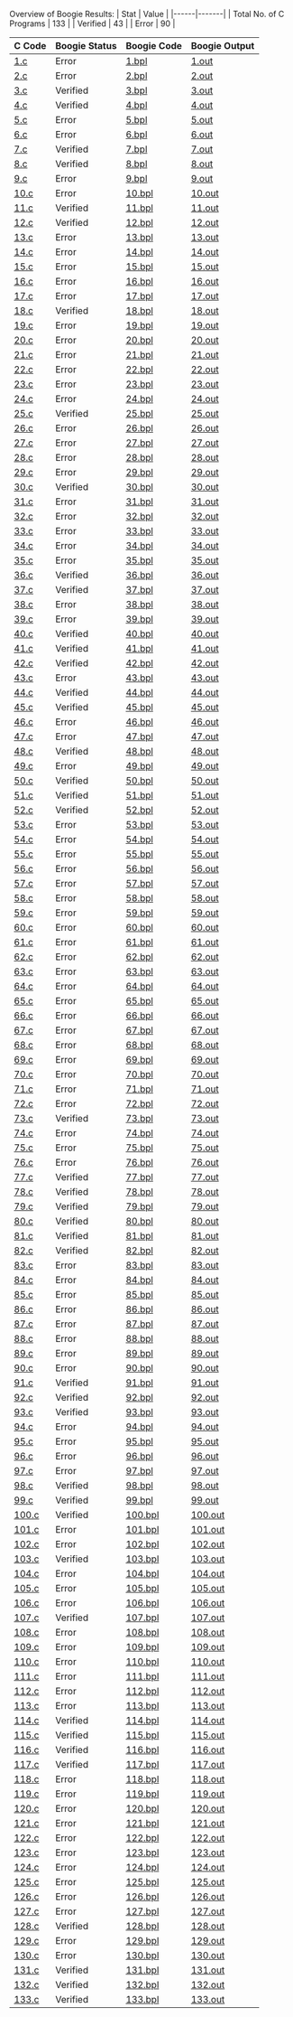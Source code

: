 Overview of Boogie Results:
| Stat | Value |
|------|-------|
| Total No. of C Programs | 133 |
| Verified | 43 |
| Error | 90 |

| C Code | Boogie Status | Boogie Code | Boogie Output |
|--------|---------------|-------------|---------------|
| [1.c](./c_benchmark_anon/1.c) | Error | [1.bpl](./boogie/1.bpl) | [1.out](./boogie/1.out) |
| [2.c](./c_benchmark_anon/2.c) | Error | [2.bpl](./boogie/2.bpl) | [2.out](./boogie/2.out) |
| [3.c](./c_benchmark_anon/3.c) | Verified | [3.bpl](./boogie/3.bpl) | [3.out](./boogie/3.out) |
| [4.c](./c_benchmark_anon/4.c) | Verified | [4.bpl](./boogie/4.bpl) | [4.out](./boogie/4.out) |
| [5.c](./c_benchmark_anon/5.c) | Error | [5.bpl](./boogie/5.bpl) | [5.out](./boogie/5.out) |
| [6.c](./c_benchmark_anon/6.c) | Error | [6.bpl](./boogie/6.bpl) | [6.out](./boogie/6.out) |
| [7.c](./c_benchmark_anon/7.c) | Verified | [7.bpl](./boogie/7.bpl) | [7.out](./boogie/7.out) |
| [8.c](./c_benchmark_anon/8.c) | Verified | [8.bpl](./boogie/8.bpl) | [8.out](./boogie/8.out) |
| [9.c](./c_benchmark_anon/9.c) | Error | [9.bpl](./boogie/9.bpl) | [9.out](./boogie/9.out) |
| [10.c](./c_benchmark_anon/10.c) | Error | [10.bpl](./boogie/10.bpl) | [10.out](./boogie/10.out) |
| [11.c](./c_benchmark_anon/11.c) | Verified | [11.bpl](./boogie/11.bpl) | [11.out](./boogie/11.out) |
| [12.c](./c_benchmark_anon/12.c) | Verified | [12.bpl](./boogie/12.bpl) | [12.out](./boogie/12.out) |
| [13.c](./c_benchmark_anon/13.c) | Error | [13.bpl](./boogie/13.bpl) | [13.out](./boogie/13.out) |
| [14.c](./c_benchmark_anon/14.c) | Error | [14.bpl](./boogie/14.bpl) | [14.out](./boogie/14.out) |
| [15.c](./c_benchmark_anon/15.c) | Error | [15.bpl](./boogie/15.bpl) | [15.out](./boogie/15.out) |
| [16.c](./c_benchmark_anon/16.c) | Error | [16.bpl](./boogie/16.bpl) | [16.out](./boogie/16.out) |
| [17.c](./c_benchmark_anon/17.c) | Error | [17.bpl](./boogie/17.bpl) | [17.out](./boogie/17.out) |
| [18.c](./c_benchmark_anon/18.c) | Verified | [18.bpl](./boogie/18.bpl) | [18.out](./boogie/18.out) |
| [19.c](./c_benchmark_anon/19.c) | Error | [19.bpl](./boogie/19.bpl) | [19.out](./boogie/19.out) |
| [20.c](./c_benchmark_anon/20.c) | Error | [20.bpl](./boogie/20.bpl) | [20.out](./boogie/20.out) |
| [21.c](./c_benchmark_anon/21.c) | Error | [21.bpl](./boogie/21.bpl) | [21.out](./boogie/21.out) |
| [22.c](./c_benchmark_anon/22.c) | Error | [22.bpl](./boogie/22.bpl) | [22.out](./boogie/22.out) |
| [23.c](./c_benchmark_anon/23.c) | Error | [23.bpl](./boogie/23.bpl) | [23.out](./boogie/23.out) |
| [24.c](./c_benchmark_anon/24.c) | Error | [24.bpl](./boogie/24.bpl) | [24.out](./boogie/24.out) |
| [25.c](./c_benchmark_anon/25.c) | Verified | [25.bpl](./boogie/25.bpl) | [25.out](./boogie/25.out) |
| [26.c](./c_benchmark_anon/26.c) | Error | [26.bpl](./boogie/26.bpl) | [26.out](./boogie/26.out) |
| [27.c](./c_benchmark_anon/27.c) | Error | [27.bpl](./boogie/27.bpl) | [27.out](./boogie/27.out) |
| [28.c](./c_benchmark_anon/28.c) | Error | [28.bpl](./boogie/28.bpl) | [28.out](./boogie/28.out) |
| [29.c](./c_benchmark_anon/29.c) | Error | [29.bpl](./boogie/29.bpl) | [29.out](./boogie/29.out) |
| [30.c](./c_benchmark_anon/30.c) | Verified | [30.bpl](./boogie/30.bpl) | [30.out](./boogie/30.out) |
| [31.c](./c_benchmark_anon/31.c) | Error | [31.bpl](./boogie/31.bpl) | [31.out](./boogie/31.out) |
| [32.c](./c_benchmark_anon/32.c) | Error | [32.bpl](./boogie/32.bpl) | [32.out](./boogie/32.out) |
| [33.c](./c_benchmark_anon/33.c) | Error | [33.bpl](./boogie/33.bpl) | [33.out](./boogie/33.out) |
| [34.c](./c_benchmark_anon/34.c) | Error | [34.bpl](./boogie/34.bpl) | [34.out](./boogie/34.out) |
| [35.c](./c_benchmark_anon/35.c) | Error | [35.bpl](./boogie/35.bpl) | [35.out](./boogie/35.out) |
| [36.c](./c_benchmark_anon/36.c) | Verified | [36.bpl](./boogie/36.bpl) | [36.out](./boogie/36.out) |
| [37.c](./c_benchmark_anon/37.c) | Verified | [37.bpl](./boogie/37.bpl) | [37.out](./boogie/37.out) |
| [38.c](./c_benchmark_anon/38.c) | Error | [38.bpl](./boogie/38.bpl) | [38.out](./boogie/38.out) |
| [39.c](./c_benchmark_anon/39.c) | Error | [39.bpl](./boogie/39.bpl) | [39.out](./boogie/39.out) |
| [40.c](./c_benchmark_anon/40.c) | Verified | [40.bpl](./boogie/40.bpl) | [40.out](./boogie/40.out) |
| [41.c](./c_benchmark_anon/41.c) | Verified | [41.bpl](./boogie/41.bpl) | [41.out](./boogie/41.out) |
| [42.c](./c_benchmark_anon/42.c) | Verified | [42.bpl](./boogie/42.bpl) | [42.out](./boogie/42.out) |
| [43.c](./c_benchmark_anon/43.c) | Error | [43.bpl](./boogie/43.bpl) | [43.out](./boogie/43.out) |
| [44.c](./c_benchmark_anon/44.c) | Verified | [44.bpl](./boogie/44.bpl) | [44.out](./boogie/44.out) |
| [45.c](./c_benchmark_anon/45.c) | Verified | [45.bpl](./boogie/45.bpl) | [45.out](./boogie/45.out) |
| [46.c](./c_benchmark_anon/46.c) | Error | [46.bpl](./boogie/46.bpl) | [46.out](./boogie/46.out) |
| [47.c](./c_benchmark_anon/47.c) | Error | [47.bpl](./boogie/47.bpl) | [47.out](./boogie/47.out) |
| [48.c](./c_benchmark_anon/48.c) | Verified | [48.bpl](./boogie/48.bpl) | [48.out](./boogie/48.out) |
| [49.c](./c_benchmark_anon/49.c) | Error | [49.bpl](./boogie/49.bpl) | [49.out](./boogie/49.out) |
| [50.c](./c_benchmark_anon/50.c) | Verified | [50.bpl](./boogie/50.bpl) | [50.out](./boogie/50.out) |
| [51.c](./c_benchmark_anon/51.c) | Verified | [51.bpl](./boogie/51.bpl) | [51.out](./boogie/51.out) |
| [52.c](./c_benchmark_anon/52.c) | Verified | [52.bpl](./boogie/52.bpl) | [52.out](./boogie/52.out) |
| [53.c](./c_benchmark_anon/53.c) | Error | [53.bpl](./boogie/53.bpl) | [53.out](./boogie/53.out) |
| [54.c](./c_benchmark_anon/54.c) | Error | [54.bpl](./boogie/54.bpl) | [54.out](./boogie/54.out) |
| [55.c](./c_benchmark_anon/55.c) | Error | [55.bpl](./boogie/55.bpl) | [55.out](./boogie/55.out) |
| [56.c](./c_benchmark_anon/56.c) | Error | [56.bpl](./boogie/56.bpl) | [56.out](./boogie/56.out) |
| [57.c](./c_benchmark_anon/57.c) | Error | [57.bpl](./boogie/57.bpl) | [57.out](./boogie/57.out) |
| [58.c](./c_benchmark_anon/58.c) | Error | [58.bpl](./boogie/58.bpl) | [58.out](./boogie/58.out) |
| [59.c](./c_benchmark_anon/59.c) | Error | [59.bpl](./boogie/59.bpl) | [59.out](./boogie/59.out) |
| [60.c](./c_benchmark_anon/60.c) | Error | [60.bpl](./boogie/60.bpl) | [60.out](./boogie/60.out) |
| [61.c](./c_benchmark_anon/61.c) | Error | [61.bpl](./boogie/61.bpl) | [61.out](./boogie/61.out) |
| [62.c](./c_benchmark_anon/62.c) | Error | [62.bpl](./boogie/62.bpl) | [62.out](./boogie/62.out) |
| [63.c](./c_benchmark_anon/63.c) | Error | [63.bpl](./boogie/63.bpl) | [63.out](./boogie/63.out) |
| [64.c](./c_benchmark_anon/64.c) | Error | [64.bpl](./boogie/64.bpl) | [64.out](./boogie/64.out) |
| [65.c](./c_benchmark_anon/65.c) | Error | [65.bpl](./boogie/65.bpl) | [65.out](./boogie/65.out) |
| [66.c](./c_benchmark_anon/66.c) | Error | [66.bpl](./boogie/66.bpl) | [66.out](./boogie/66.out) |
| [67.c](./c_benchmark_anon/67.c) | Error | [67.bpl](./boogie/67.bpl) | [67.out](./boogie/67.out) |
| [68.c](./c_benchmark_anon/68.c) | Error | [68.bpl](./boogie/68.bpl) | [68.out](./boogie/68.out) |
| [69.c](./c_benchmark_anon/69.c) | Error | [69.bpl](./boogie/69.bpl) | [69.out](./boogie/69.out) |
| [70.c](./c_benchmark_anon/70.c) | Error | [70.bpl](./boogie/70.bpl) | [70.out](./boogie/70.out) |
| [71.c](./c_benchmark_anon/71.c) | Error | [71.bpl](./boogie/71.bpl) | [71.out](./boogie/71.out) |
| [72.c](./c_benchmark_anon/72.c) | Error | [72.bpl](./boogie/72.bpl) | [72.out](./boogie/72.out) |
| [73.c](./c_benchmark_anon/73.c) | Verified | [73.bpl](./boogie/73.bpl) | [73.out](./boogie/73.out) |
| [74.c](./c_benchmark_anon/74.c) | Error | [74.bpl](./boogie/74.bpl) | [74.out](./boogie/74.out) |
| [75.c](./c_benchmark_anon/75.c) | Error | [75.bpl](./boogie/75.bpl) | [75.out](./boogie/75.out) |
| [76.c](./c_benchmark_anon/76.c) | Error | [76.bpl](./boogie/76.bpl) | [76.out](./boogie/76.out) |
| [77.c](./c_benchmark_anon/77.c) | Verified | [77.bpl](./boogie/77.bpl) | [77.out](./boogie/77.out) |
| [78.c](./c_benchmark_anon/78.c) | Verified | [78.bpl](./boogie/78.bpl) | [78.out](./boogie/78.out) |
| [79.c](./c_benchmark_anon/79.c) | Verified | [79.bpl](./boogie/79.bpl) | [79.out](./boogie/79.out) |
| [80.c](./c_benchmark_anon/80.c) | Verified | [80.bpl](./boogie/80.bpl) | [80.out](./boogie/80.out) |
| [81.c](./c_benchmark_anon/81.c) | Verified | [81.bpl](./boogie/81.bpl) | [81.out](./boogie/81.out) |
| [82.c](./c_benchmark_anon/82.c) | Verified | [82.bpl](./boogie/82.bpl) | [82.out](./boogie/82.out) |
| [83.c](./c_benchmark_anon/83.c) | Error | [83.bpl](./boogie/83.bpl) | [83.out](./boogie/83.out) |
| [84.c](./c_benchmark_anon/84.c) | Error | [84.bpl](./boogie/84.bpl) | [84.out](./boogie/84.out) |
| [85.c](./c_benchmark_anon/85.c) | Error | [85.bpl](./boogie/85.bpl) | [85.out](./boogie/85.out) |
| [86.c](./c_benchmark_anon/86.c) | Error | [86.bpl](./boogie/86.bpl) | [86.out](./boogie/86.out) |
| [87.c](./c_benchmark_anon/87.c) | Error | [87.bpl](./boogie/87.bpl) | [87.out](./boogie/87.out) |
| [88.c](./c_benchmark_anon/88.c) | Error | [88.bpl](./boogie/88.bpl) | [88.out](./boogie/88.out) |
| [89.c](./c_benchmark_anon/89.c) | Error | [89.bpl](./boogie/89.bpl) | [89.out](./boogie/89.out) |
| [90.c](./c_benchmark_anon/90.c) | Error | [90.bpl](./boogie/90.bpl) | [90.out](./boogie/90.out) |
| [91.c](./c_benchmark_anon/91.c) | Verified | [91.bpl](./boogie/91.bpl) | [91.out](./boogie/91.out) |
| [92.c](./c_benchmark_anon/92.c) | Verified | [92.bpl](./boogie/92.bpl) | [92.out](./boogie/92.out) |
| [93.c](./c_benchmark_anon/93.c) | Verified | [93.bpl](./boogie/93.bpl) | [93.out](./boogie/93.out) |
| [94.c](./c_benchmark_anon/94.c) | Error | [94.bpl](./boogie/94.bpl) | [94.out](./boogie/94.out) |
| [95.c](./c_benchmark_anon/95.c) | Error | [95.bpl](./boogie/95.bpl) | [95.out](./boogie/95.out) |
| [96.c](./c_benchmark_anon/96.c) | Error | [96.bpl](./boogie/96.bpl) | [96.out](./boogie/96.out) |
| [97.c](./c_benchmark_anon/97.c) | Error | [97.bpl](./boogie/97.bpl) | [97.out](./boogie/97.out) |
| [98.c](./c_benchmark_anon/98.c) | Verified | [98.bpl](./boogie/98.bpl) | [98.out](./boogie/98.out) |
| [99.c](./c_benchmark_anon/99.c) | Verified | [99.bpl](./boogie/99.bpl) | [99.out](./boogie/99.out) |
| [100.c](./c_benchmark_anon/100.c) | Verified | [100.bpl](./boogie/100.bpl) | [100.out](./boogie/100.out) |
| [101.c](./c_benchmark_anon/101.c) | Error | [101.bpl](./boogie/101.bpl) | [101.out](./boogie/101.out) |
| [102.c](./c_benchmark_anon/102.c) | Error | [102.bpl](./boogie/102.bpl) | [102.out](./boogie/102.out) |
| [103.c](./c_benchmark_anon/103.c) | Verified | [103.bpl](./boogie/103.bpl) | [103.out](./boogie/103.out) |
| [104.c](./c_benchmark_anon/104.c) | Error | [104.bpl](./boogie/104.bpl) | [104.out](./boogie/104.out) |
| [105.c](./c_benchmark_anon/105.c) | Error | [105.bpl](./boogie/105.bpl) | [105.out](./boogie/105.out) |
| [106.c](./c_benchmark_anon/106.c) | Error | [106.bpl](./boogie/106.bpl) | [106.out](./boogie/106.out) |
| [107.c](./c_benchmark_anon/107.c) | Verified | [107.bpl](./boogie/107.bpl) | [107.out](./boogie/107.out) |
| [108.c](./c_benchmark_anon/108.c) | Error | [108.bpl](./boogie/108.bpl) | [108.out](./boogie/108.out) |
| [109.c](./c_benchmark_anon/109.c) | Error | [109.bpl](./boogie/109.bpl) | [109.out](./boogie/109.out) |
| [110.c](./c_benchmark_anon/110.c) | Error | [110.bpl](./boogie/110.bpl) | [110.out](./boogie/110.out) |
| [111.c](./c_benchmark_anon/111.c) | Error | [111.bpl](./boogie/111.bpl) | [111.out](./boogie/111.out) |
| [112.c](./c_benchmark_anon/112.c) | Error | [112.bpl](./boogie/112.bpl) | [112.out](./boogie/112.out) |
| [113.c](./c_benchmark_anon/113.c) | Error | [113.bpl](./boogie/113.bpl) | [113.out](./boogie/113.out) |
| [114.c](./c_benchmark_anon/114.c) | Verified | [114.bpl](./boogie/114.bpl) | [114.out](./boogie/114.out) |
| [115.c](./c_benchmark_anon/115.c) | Verified | [115.bpl](./boogie/115.bpl) | [115.out](./boogie/115.out) |
| [116.c](./c_benchmark_anon/116.c) | Verified | [116.bpl](./boogie/116.bpl) | [116.out](./boogie/116.out) |
| [117.c](./c_benchmark_anon/117.c) | Verified | [117.bpl](./boogie/117.bpl) | [117.out](./boogie/117.out) |
| [118.c](./c_benchmark_anon/118.c) | Error | [118.bpl](./boogie/118.bpl) | [118.out](./boogie/118.out) |
| [119.c](./c_benchmark_anon/119.c) | Error | [119.bpl](./boogie/119.bpl) | [119.out](./boogie/119.out) |
| [120.c](./c_benchmark_anon/120.c) | Error | [120.bpl](./boogie/120.bpl) | [120.out](./boogie/120.out) |
| [121.c](./c_benchmark_anon/121.c) | Error | [121.bpl](./boogie/121.bpl) | [121.out](./boogie/121.out) |
| [122.c](./c_benchmark_anon/122.c) | Error | [122.bpl](./boogie/122.bpl) | [122.out](./boogie/122.out) |
| [123.c](./c_benchmark_anon/123.c) | Error | [123.bpl](./boogie/123.bpl) | [123.out](./boogie/123.out) |
| [124.c](./c_benchmark_anon/124.c) | Error | [124.bpl](./boogie/124.bpl) | [124.out](./boogie/124.out) |
| [125.c](./c_benchmark_anon/125.c) | Error | [125.bpl](./boogie/125.bpl) | [125.out](./boogie/125.out) |
| [126.c](./c_benchmark_anon/126.c) | Error | [126.bpl](./boogie/126.bpl) | [126.out](./boogie/126.out) |
| [127.c](./c_benchmark_anon/127.c) | Error | [127.bpl](./boogie/127.bpl) | [127.out](./boogie/127.out) |
| [128.c](./c_benchmark_anon/128.c) | Verified | [128.bpl](./boogie/128.bpl) | [128.out](./boogie/128.out) |
| [129.c](./c_benchmark_anon/129.c) | Error | [129.bpl](./boogie/129.bpl) | [129.out](./boogie/129.out) |
| [130.c](./c_benchmark_anon/130.c) | Error | [130.bpl](./boogie/130.bpl) | [130.out](./boogie/130.out) |
| [131.c](./c_benchmark_anon/131.c) | Verified | [131.bpl](./boogie/131.bpl) | [131.out](./boogie/131.out) |
| [132.c](./c_benchmark_anon/132.c) | Verified | [132.bpl](./boogie/132.bpl) | [132.out](./boogie/132.out) |
| [133.c](./c_benchmark_anon/133.c) | Verified | [133.bpl](./boogie/133.bpl) | [133.out](./boogie/133.out) |

    